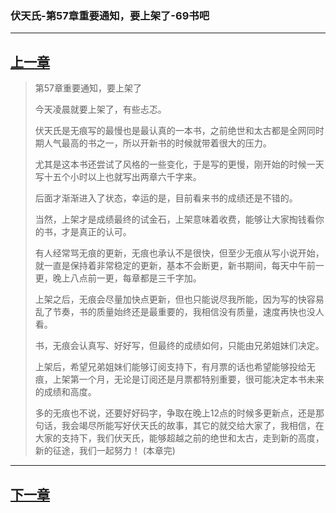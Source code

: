 ### 伏天氏-第57章重要通知，要上架了-69书吧

--------
[上一章](./869f151ef167bb2de3e60a689ef8b90f.md)
--------


>
>
>
>第57章重要通知，要上架了
>
>今天凌晨就要上架了，有些忐忑。
>
>伏天氏是无痕写的最慢也是最认真的一本书，之前绝世和太古都是全网同时期人气最高的书之一，所以开新书的时候就带着很大的压力。
>
>尤其是这本书还尝试了风格的一些变化，于是写的更慢，刚开始的时候一天写十五个小时以上也就写出两章六千字来。
>
>后面才渐渐进入了状态，幸运的是，目前看来书的成绩还是不错的。
>
>当然，上架才是成绩最终的试金石，上架意味着收费，能够让大家掏钱看你的书，才是真正的认可。
>
>有人经常骂无痕的更新，无痕也承认不是很快，但至少无痕从写小说开始，就一直是保持着非常稳定的更新，基本不会断更，新书期间，每天中午前一更，晚上八点前一更，每章都是三千字加。
>
>上架之后，无痕会尽量加快点更新，但也只能说尽我所能，因为写的快容易乱了节奏，书的质量始终还是最重要的，我相信没有质量，速度再快也没人看。
>
>书，无痕会认真写、好好写，但最终的成绩如何，只能由兄弟姐妹们决定。
>
>上架后，希望兄弟姐妹们能够订阅支持下，有月票的话也希望能够投给无痕，上架第一个月，无论是订阅还是月票都特别重要，很可能决定本书未来的成绩和高度。
>
>多的无痕也不说，还要好好码字，争取在晚上12点的时候多更新点，还是那句话，我会竭尽所能写好伏天氏的故事，其它的就交给大家了，我相信，在大家的支持下，我们伏天氏，能够超越之前的绝世和太古，走到新的高度，新的征途，我们一起努力！
>(本章完)
>
>

--------
[下一章](./eed8057b868c12c82db10fd51da084ff.md)
--------
